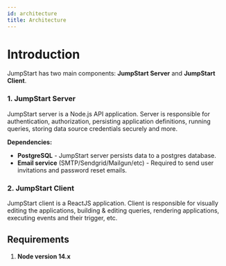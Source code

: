 ```yaml
---
id: architecture
title: Architecture
---
```

# Introduction

JumpStart has two main components: **JumpStart Server** and **JumpStart Client**.

### 1. JumpStart Server  

JumpStart server is a Node.js API application. Server is responsible for authentication, authorization, persisting application definitions, running queries, storing data source credentials securely and more. 

**Dependencies:**
- **PostgreSQL** - JumpStart server persists data to a postgres database. 
- **Email service** (SMTP/Sendgrid/Mailgun/etc) - Required to send user invitations and password reset emails.   
    
### 2. JumpStart Client  

JumpStart client is a ReactJS application. Client is responsible for visually editing the applications, building & editing queries, rendering applications, executing events and their trigger, etc.

## Requirements

1. **Node version 14.x**
